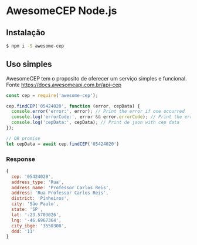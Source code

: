 # AwesomeCEP Node.js

## Instalação
```sh
$ npm i -S awesome-cep
```

## Uso simples
AwesomeCEP tem o proposito de oferecer um serviço simples e funcional. Fonte https://docs.awesomeapi.com.br/api-cep

```js
const cep = require('awesome-cep');

cep.findCEP('05424020', function (error, cepData) {
  console.error('error:', error); // Print the error if one occurred
  console.log('errorCode:', error && error.errorCode); // Print the error code ex.: invalid OR not_found
  console.log('cepData:', cepData); // Print de json with cep data
});

// OR promise
let cepData = await cep.findCEP('05424020')
```

### Response

```js
{ 
  cep: '05424020',
  address_type: 'Rua',
  address_name: 'Professor Carlos Reis',
  address: 'Rua Professor Carlos Reis',
  district: 'Pinheiros',
  city: 'São Paulo',
  state: 'SP',
  lat: '-23.5703026',
  lng: '-46.6967364',
  city_ibge: '3550308',
  ddd: '11'
}
```